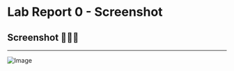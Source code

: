 # Lab Report 0 - Screenshot

## Screenshot 📸👇🏽

---

![Image](../Screenshots/Lab%20Report%200/lab0-screenshot-1.png)